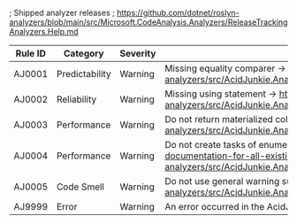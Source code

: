 ; Shipped analyzer releases
; https://github.com/dotnet/roslyn-analyzers/blob/main/src/Microsoft.CodeAnalysis.Analyzers/ReleaseTrackingAnalyzers.Help.md

Rule ID | Category       | Severity    | Notes
--------|----------------|-------------|-------
AJ0001  | Predictability | Warning     | Missing equality comparer -> https://github.com/AcidJunkie303/AcidJunkie.Analyzers/blob/7-add-documentation-for-all-existing-analyzers/src/AcidJunkie.Analyzers/Diagnosers/MissingEqualityComparer/MissingEqualityComparerAnalyzer.cs
AJ0002  | Reliability    | Warning     | Missing using statement -> https://github.com/AcidJunkie303/AcidJunkie.Analyzers/blob/7-add-documentation-for-all-existing-analyzers/src/AcidJunkie.Analyzers/Diagnosers/MissingUsingStatement/MissingUsingStatementAnalyzer.cs
AJ0003  | Performance    | Warning     | Do not return materialized collection as enumerable -> https://github.com/AcidJunkie303/AcidJunkie.Analyzers/blob/7-add-documentation-for-all-existing-analyzers/src/AcidJunkie.Analyzers/Diagnosers/ReturnMaterializedCollectionAsEnumerable/ReturnMaterializedCollectionAsEnumerableAnalyzer.cs
AJ0004  | Performance    | Warning     | Do not create tasks of enumerable type containing a materialized collection -> https://github.com/AcidJunkie303/AcidJunkie.Analyzers/blob/7-add-documentation-for-all-existing-analyzers/src/AcidJunkie.Analyzers/Diagnosers/ReturnMaterializedCollectionAsEnumerable/TaskCreationWithMaterializedCollectionAsEnumerableAnalyzer.cs
AJ0005  | Code Smell     | Warning     | Do not use general warning suppression -> https://github.com/AcidJunkie303/AcidJunkie.Analyzers/blob/7-add-documentation-for-all-existing-analyzers/src/AcidJunkie.Analyzers/Diagnosers/WarningSuppression/GeneralWarningSuppressionAnalyzer.cs
AJ9999  | Error          | Warning     | An error occurred in the AcidJunkie.Analyzers package. Check the log file 'AJ.Analyzers.log' in the temp folder
